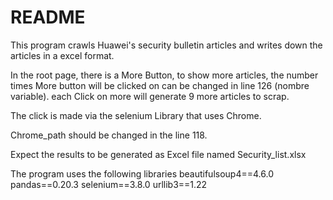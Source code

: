 # README

This program crawls Huawei's security bulletin articles and writes down the articles in a excel format.

In the root page, there is a More Button, to show more articles, the number times More button will be clicked on can be changed in line 126 (nombre variable). each Click on more will generate 9 more articles to scrap.

The click is made via the selenium Library that uses Chrome.

Chrome_path should be changed in the line 118.

Expect the results to be generated as Excel file named Security_list.xlsx

The program uses the following libraries
beautifulsoup4==4.6.0
pandas==0.20.3
selenium==3.8.0
urllib3==1.22
